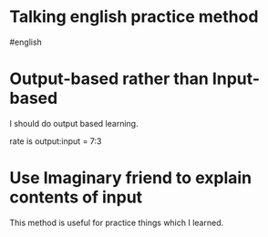 # Talking english practice method

#english

# Output-based rather than Input-based

I should do output based learning.

rate is output:input = 7:3

# Use Imaginary friend to explain contents of input

This method is useful for practice things which I learned.

